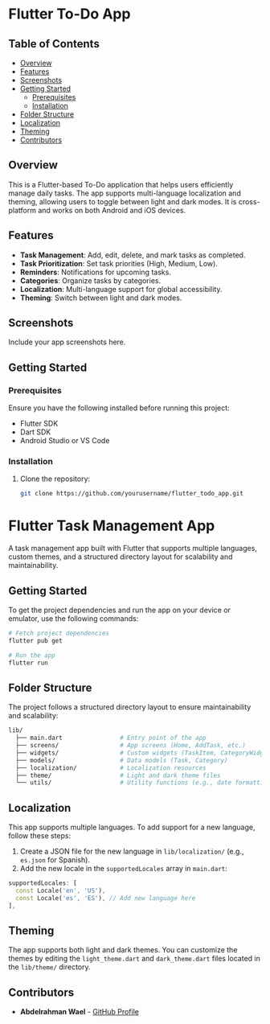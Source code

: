 # Flutter To-Do App

## Table of Contents
- [Overview](#overview)
- [Features](#features)
- [Screenshots](#screenshots)
- [Getting Started](#getting-started)
  - [Prerequisites](#prerequisites)
  - [Installation](#installation)
- [Folder Structure](#folder-structure)
- [Localization](#localization)
- [Theming](#theming)
- [Contributors](#contributors)

## Overview
This is a Flutter-based To-Do application that helps users efficiently manage daily tasks. The app supports multi-language localization and theming, allowing users to toggle between light and dark modes. It is cross-platform and works on both Android and iOS devices.

## Features
- **Task Management**: Add, edit, delete, and mark tasks as completed.
- **Task Prioritization**: Set task priorities (High, Medium, Low).
- **Reminders**: Notifications for upcoming tasks.
- **Categories**: Organize tasks by categories.
- **Localization**: Multi-language support for global accessibility.
- **Theming**: Switch between light and dark modes.

## Screenshots
Include your app screenshots here.

## Getting Started

### Prerequisites
Ensure you have the following installed before running this project:
- Flutter SDK
- Dart SDK
- Android Studio or VS Code

### Installation
1. Clone the repository:
   ```bash
   git clone https://github.com/yourusername/flutter_todo_app.git
# Flutter Task Management App

A task management app built with Flutter that supports multiple languages, custom themes, and a structured directory layout for scalability and maintainability.

## Getting Started

To get the project dependencies and run the app on your device or emulator, use the following commands:

```bash
# Fetch project dependencies
flutter pub get

# Run the app
flutter run
```

## Folder Structure

The project follows a structured directory layout to ensure maintainability and scalability:

```bash
lib/
  ├── main.dart                # Entry point of the app
  ├── screens/                 # App screens (Home, AddTask, etc.)
  ├── widgets/                 # Custom widgets (TaskItem, CategoryWidget)
  ├── models/                  # Data models (Task, Category)
  ├── localization/            # Localization resources
  ├── theme/                   # Light and dark theme files
  └── utils/                   # Utility functions (e.g., date formatting)
```

## Localization

This app supports multiple languages. To add support for a new language, follow these steps:

1. Create a JSON file for the new language in `lib/localization/` (e.g., `es.json` for Spanish).
2. Add the new locale in the `supportedLocales` array in `main.dart`:

```dart
supportedLocales: [
  const Locale('en', 'US'),
  const Locale('es', 'ES'), // Add new language here
],
```

## Theming

The app supports both light and dark themes. You can customize the themes by editing the `light_theme.dart` and `dark_theme.dart` files located in the `lib/theme/` directory.

## Contributors

- **Abdelrahman Wael** - [GitHub Profile](https://github.com/AbdoJoker99)
